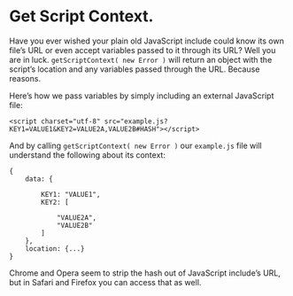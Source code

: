 

Get Script Context. 
==============================================================================

Have you ever wished your plain old JavaScript include could know its own 
file’s URL or even accept variables passed to it through its URL? Well you are
in luck. `getScriptContext( new Error )` will return an object with the 
script’s location and any variables passed through the URL. Because reasons.  
  
Here’s how we pass variables by simply including an external JavaScript file:
```
<script charset="utf-8" src="example.js?KEY1=VALUE1&KEY2=VALUE2A,VALUE2B#HASH"></script>
```
  
And by calling `getScriptContext( new Error )` our `example.js` file will 
understand the following about its context:
```
{
	data: {

		KEY1: "VALUE1",
		KEY2: [

			"VALUE2A",
			"VALUE2B"
		]
	},
	location: {...}
}
```
  
Chrome and Opera seem to strip the hash out of JavaScript include’s URL,
but in Safari and Firefox you can access that as well.
